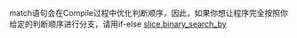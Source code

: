 
match语句会在Compile过程中优化判断顺序，因此，如果你想让程序完全按照你给定的判断顺序进行分支，请用if-else [slice.binary_search_by](https://doc.rust-lang.org/src/core/slice/mod.rs.html#2346)
